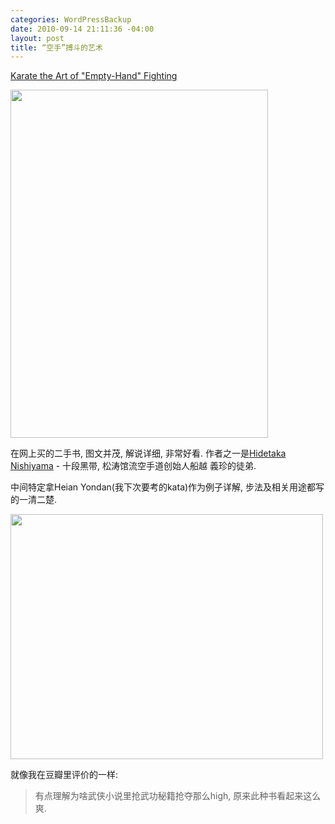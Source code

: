 ```yaml
--- 
categories: WordPressBackup
date: 2010-09-14 21:11:36 -04:00
layout: post
title: “空手”搏斗的艺术
---
```

<a href="http://book.douban.com/subject/2917148/" target="_blank">Karate the Art of "Empty-Hand" Fighting</a>

<!--more-->

<img class="alignnone size-full wp-image-3925" title="Karate the Art of &quot;Empty-Hand&quot; Fighting" src="http://ztnote.com/wp-content/uploads/2010/09/Screen-shot-2010-09-14-at-8.52.21-PM.png" alt="" width="412" height="557" />

在网上买的二手书, 图文并茂, 解说详细, 非常好看. 作者之一是<a href="http://en.wikipedia.org/wiki/Hidetaka_Nishiyama" target="_blank">Hidetaka Nishiyama</a> - 十段黑带, 松涛馆流空手道创始人船越 義珍的徒弟.

中间特定拿Heian Yondan(我下次要考的kata)作为例子详解, 步法及相关用途都写的一清二楚.

<a href="http://ztnote.com/wp-content/uploads/2010/09/Screen-shot-2010-09-14-at-8.57.21-PM.png"><img class="alignnone size-medium wp-image-3926" title="Heian Yondan" src="http://ztnote.com/wp-content/uploads/2010/09/Screen-shot-2010-09-14-at-8.57.21-PM-500x392.png" alt="" width="500" height="392" /></a>

就像我在豆瓣里评价的一样:
<blockquote>有点理解为啥武侠小说里抢武功秘籍抢夺那么high, 原来此种书看起来这么爽.</blockquote>
